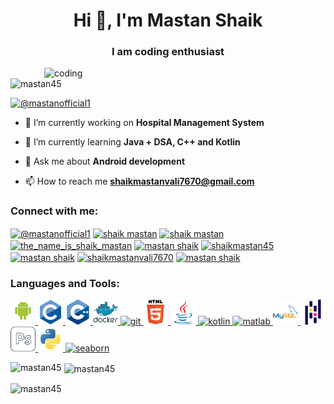 <h1 align="center">Hi 👋, I'm Mastan Shaik</h1>
<h3 align="center">I am coding enthusiast</h3>
<img align="right" width=450 alt ="coding" src=" https://th.bing.com/th/id/OIP.hV4xDOYuJ2HSZnqTuwjLzgHaE8?w=258&h=180&c=7&r=0&o=5&dpr=1.5&pid=1.7"

<p align="left"> <img src="https://komarev.com/ghpvc/?username=mastan45&label=Profile%20views&color=0e75b6&style=flat" alt="mastan45" /> </p>

<p align="left"> <a href="https://twitter.com/@mastanofficial1" target="blank"><img src="https://img.shields.io/twitter/follow/@mastanofficial1?logo=twitter&style=for-the-badge" alt="@mastanofficial1" /></a> </p>

- 🔭 I’m currently working on **Hospital Management System**

- 🌱 I’m currently learning **Java + DSA, C++ and Kotlin**

- 💬 Ask me about **Android development**

- 📫 How to reach me **shaikmastanvali7670@gmail.com**

<h3 align="left">Connect with me:</h3>
<p align="left">
<a href="https://twitter.com/@mastanofficial1" target="blank"><img align="center" src="https://raw.githubusercontent.com/rahuldkjain/github-profile-readme-generator/master/src/images/icons/Social/twitter.svg" alt="@mastanofficial1" height="30" width="40" /></a>
<a href="https://linkedin.com/in/shaik mastan" target="blank"><img align="center" src="https://raw.githubusercontent.com/rahuldkjain/github-profile-readme-generator/master/src/images/icons/Social/linked-in-alt.svg" alt="shaik mastan" height="30" width="40" /></a>
<a href="https://fb.com/shaik mastan" target="blank"><img align="center" src="https://raw.githubusercontent.com/rahuldkjain/github-profile-readme-generator/master/src/images/icons/Social/facebook.svg" alt="shaik mastan" height="30" width="40" /></a>
<a href="https://instagram.com/the_name_is_shaik_mastan" target="blank"><img align="center" src="https://raw.githubusercontent.com/rahuldkjain/github-profile-readme-generator/master/src/images/icons/Social/instagram.svg" alt="the_name_is_shaik_mastan" height="30" width="40" /></a>
<a href="https://www.youtube.com/c/mastan shaik" target="blank"><img align="center" src="https://raw.githubusercontent.com/rahuldkjain/github-profile-readme-generator/master/src/images/icons/Social/youtube.svg" alt="mastan shaik" height="30" width="40" /></a>
<a href="https://www.codechef.com/users/shaikmastan45" target="blank"><img align="center" src="https://cdn.jsdelivr.net/npm/simple-icons@3.1.0/icons/codechef.svg" alt="shaikmastan45" height="30" width="40" /></a>
<a href="https://www.hackerrank.com/mastan shaik" target="blank"><img align="center" src="https://raw.githubusercontent.com/rahuldkjain/github-profile-readme-generator/master/src/images/icons/Social/hackerrank.svg" alt="mastan shaik" height="30" width="40" /></a>
<a href="https://www.leetcode.com/shaikmastanvali7670" target="blank"><img align="center" src="https://raw.githubusercontent.com/rahuldkjain/github-profile-readme-generator/master/src/images/icons/Social/leet-code.svg" alt="shaikmastanvali7670" height="30" width="40" /></a>
<a href="https://auth.geeksforgeeks.org/user/mastan shaik" target="blank"><img align="center" src="https://raw.githubusercontent.com/rahuldkjain/github-profile-readme-generator/master/src/images/icons/Social/geeks-for-geeks.svg" alt="mastan shaik" height="30" width="40" /></a>
</p>

<h3 align="left">Languages and Tools:</h3>
<p align="left"> <a href="https://developer.android.com" target="_blank" rel="noreferrer"> <img src="https://raw.githubusercontent.com/devicons/devicon/master/icons/android/android-original-wordmark.svg" alt="android" width="40" height="40"/> </a> <a href="https://www.cprogramming.com/" target="_blank" rel="noreferrer"> <img src="https://raw.githubusercontent.com/devicons/devicon/master/icons/c/c-original.svg" alt="c" width="40" height="40"/> </a> <a href="https://www.w3schools.com/cpp/" target="_blank" rel="noreferrer"> <img src="https://raw.githubusercontent.com/devicons/devicon/master/icons/cplusplus/cplusplus-original.svg" alt="cplusplus" width="40" height="40"/> </a> <a href="https://www.docker.com/" target="_blank" rel="noreferrer"> <img src="https://raw.githubusercontent.com/devicons/devicon/master/icons/docker/docker-original-wordmark.svg" alt="docker" width="40" height="40"/> </a> <a href="https://git-scm.com/" target="_blank" rel="noreferrer"> <img src="https://www.vectorlogo.zone/logos/git-scm/git-scm-icon.svg" alt="git" width="40" height="40"/> </a> <a href="https://www.w3.org/html/" target="_blank" rel="noreferrer"> <img src="https://raw.githubusercontent.com/devicons/devicon/master/icons/html5/html5-original-wordmark.svg" alt="html5" width="40" height="40"/> </a> <a href="https://www.java.com" target="_blank" rel="noreferrer"> <img src="https://raw.githubusercontent.com/devicons/devicon/master/icons/java/java-original.svg" alt="java" width="40" height="40"/> </a> <a href="https://kotlinlang.org" target="_blank" rel="noreferrer"> <img src="https://www.vectorlogo.zone/logos/kotlinlang/kotlinlang-icon.svg" alt="kotlin" width="40" height="40"/> </a> <a href="https://www.mathworks.com/" target="_blank" rel="noreferrer"> <img src="https://upload.wikimedia.org/wikipedia/commons/2/21/Matlab_Logo.png" alt="matlab" width="40" height="40"/> </a> <a href="https://www.mysql.com/" target="_blank" rel="noreferrer"> <img src="https://raw.githubusercontent.com/devicons/devicon/master/icons/mysql/mysql-original-wordmark.svg" alt="mysql" width="40" height="40"/> </a> <a href="https://pandas.pydata.org/" target="_blank" rel="noreferrer"> <img src="https://raw.githubusercontent.com/devicons/devicon/2ae2a900d2f041da66e950e4d48052658d850630/icons/pandas/pandas-original.svg" alt="pandas" width="40" height="40"/> </a> <a href="https://www.photoshop.com/en" target="_blank" rel="noreferrer"> <img src="https://raw.githubusercontent.com/devicons/devicon/master/icons/photoshop/photoshop-line.svg" alt="photoshop" width="40" height="40"/> </a> <a href="https://www.python.org" target="_blank" rel="noreferrer"> <img src="https://raw.githubusercontent.com/devicons/devicon/master/icons/python/python-original.svg" alt="python" width="40" height="40"/> </a> <a href="https://seaborn.pydata.org/" target="_blank" rel="noreferrer"> <img src="https://seaborn.pydata.org/_images/logo-mark-lightbg.svg" alt="seaborn" width="40" height="40"/> </a> </p>

<p><img align="left" src="https://github-readme-stats.vercel.app/api/top-langs?username=mastan45&show_icons=true&locale=en&layout=compact" alt="mastan45" /></p>

<p>&nbsp;<img align="center" src="https://github-readme-stats.vercel.app/api?username=mastan45&show_icons=true&locale=en" alt="mastan45" /></p>

<p><img align="center" src="https://github-readme-streak-stats.herokuapp.com/?user=mastan45&" alt="mastan45" /></p>
